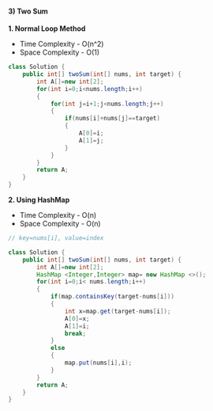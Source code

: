 #### 3) Two Sum

**1. Normal Loop Method**

- Time Complexity - O(n^2)
- Space Complexity - O(1)

```java
class Solution {
	public int[] twoSum(int[] nums, int target) {
    	int A[]=new int[2];
    	for(int i=0;i<nums.length;i++)
    	{
        	for(int j=i+1;j<nums.length;j++)
        	{
            	if(nums[i]+nums[j]==target)
            	{
                	A[0]=i;
                	A[1]=j;
            	}
        	}
    	}
    	return A;
	}
}
```

**2. Using HashMap**

- Time Complexity - O(n)
- Space Complexity - O(n)



```java
// key=nums[i], value=index

class Solution {
	public int[] twoSum(int[] nums, int target) {
    	int A[]=new int[2];
    	HashMap <Integer,Integer> map= new HashMap <>(); 
    	for(int i=0;i< nums.length;i++)
    	{
        	if(map.containsKey(target-nums[i]))
        	{
            	int x=map.get(target-nums[i]);
            	A[0]=x;
            	A[1]=i;
            	break;
        	}
        	else
        	{
            	map.put(nums[i],i);
        	}
    	}
    	return A;
	}
}
```

